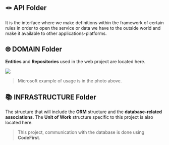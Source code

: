 🪢 API Folder
---

It is the interface where we make definitions within the framework of certain rules in order to open the service or data we have to the outside world and make it available to other applications-platforms.

🌐 DOMAIN Folder
---

**Entities** and **Repositories** used in the web project are located here.

![](https://learn.microsoft.com/tr-tr/dotnet/architecture/microservices/microservice-ddd-cqrs-patterns/media/net-core-microservice-domain-model/ordering-microservice-container.png)
>Microsoft example of usage is in the photo above.



📚 INFRASTRUCTURE Folder
---

The structure that will include the **ORM** structure and the **database-related associations**.
The **Unit of Work** structure specific to this project is also located here.

>This project, communication with the database is done using **CodeFirst**.
